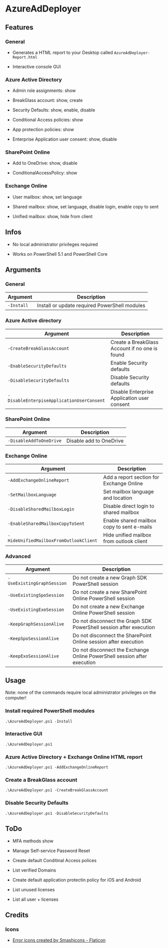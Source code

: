 # AzureAdDeployer

## Features

### General

- Generates a HTML report to your Desktop called `AzureAdDeployer-Report.html`

- Interactive console GUI

### Azure Active Directory

- Admin role assignments: show

- BreakGlass account: show, create

- Security Defaults: show, enable, disable

- Conditional Access policies: show

- App protection policies: show

- Enterprise Application user consent: show, disable

### SharePoint Online

- Add to OneDrive: show, disable

- ConditionalAccessPolicy: show

### Exchange Online

- User mailbox: show, set language

- Shared mailbox: show, set language, disable login, enable copy to sent

- Unified mailbox: show, hide from client

## Infos

- No local administrator privileges required

- Works on PowerShell 5.1 and PowerShell Core

## Arguments

### General

| Argument | Description |
| --- | --- |
| `-Install` | Install or update required PowerShell modules |

### Azure Active directory

| Argument | Description |
| --- | --- |
| `-CreateBreakGlassAccount` | Create a BreakGlass Account if no one is found |
| `-EnableSecurityDefaults` | Enable Security defaults |
| `-DisableSecurityDefaults` | Disable Security defaults |
| `-DisableEnterpiseApplicationUserConsent` | Disable Enterprise Application user consent |

### SharePoint Online

| Argument | Description |
| --- | --- |
| `-DisableAddToOneDrive` | Disable add to OneDrive |

### Exchange Online

| Argument | Description |
| --- | --- |
| `-AddExchangeOnlineReport` | Add a report section for Exchange Online |
| `-SetMailboxLanguage` | Set mailbox language and location |
| `-DisableSharedMailboxLogin` | Disable direct login to shared mailbox |
| `-EnableSharedMailboxCopyToSent` | Enable shared mailbox copy to sent e-mails |
| `-HideUnifiedMailboxFromOutlookClient` | Hide unified mailbox from outlook client |

### Advanced

| Argument | Description |
| --- | --- |
| `-UseExistingGraphSession` | Do not create a new Graph SDK PowerShell session |
| `-UseExistingSpoSession` | Do not create a new SharePoint Online PowerShell session |
| `-UseExistingExoSession` | Do not create a new Exchange Online PowerShell session |
| `-KeepGraphSessionAlive` | Do not disconnect the Graph SDK PowerShell session after execution |
| `-KeepSpoSessionAlive` | Do not disconnect the SharePoint Online session after execution |
| `-KeepExoSessionAlive` | Do not disconnect the Exchange Online PowerShell session after execution |

## Usage

Note: none of the commands require local administrator privileges on the computer!

### Install required PowerShell modules

`.\AzureAdDeployer.ps1 -Install`

### Interactive GUI

`.\AzureAdDeployer.ps1`

### Azure Active Directory + Exchange Online HTML report

`.\AzureAdDeployer.ps1 -AddExchangeOnlineReport`

### Create a BreakGlass account

`.\AzureAdDeployer.ps1 -CreateBreakGlassAccount`

### Disable Security Defaults

`.\AzureAdDeployer.ps1 -DisableSecurityDefaults`

## ToDo

- MFA methods show

- Manage Self-service Password Reset

- Create default Conditinal Access polices

- List verified Domains

- Create default application protectin policy for iOS and Android

- List unused licenses

- List all user + licenses

## Credits

### Icons

- <a href="https://www.flaticon.com/free-icons/error" title="error icons">Error icons created by Smashicons - Flaticon</a>